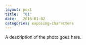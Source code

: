 ```yaml
---
layout: post
title:  "01"
date:   2016-01-02
categories: exposing-characters
---
```

A description of the photo goes here.

